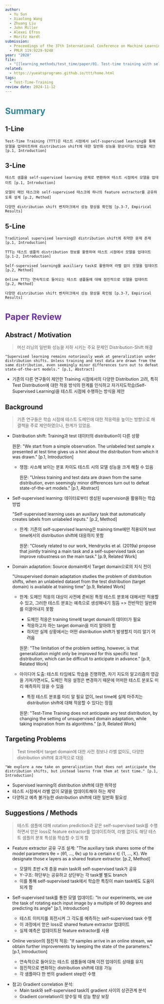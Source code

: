 ```yaml
---
author:
  - Yu Sun
  - Xiaolong Wang
  - Zhuang Liu
  - John Miller
  - Alexei Efros
  - Moritz Hardt
submission:
  - Proceedings of the 37th International Conference on Machine Learning
  - PMLR 119:9229-9248
year: "2020"
file:
  - "[[learning_methods/test_time/paper/01. Test-time training with self-supervision for generalization under distribution shifts.pdf|01. Test-time training with self-supervision for generalization under distribution shifts]]"
related:
  - https://yueatsprograms.github.io/ttt/home.html
tags:
  - Test-Time-Training
review date: 2024-11-12
---
```

# <font color="#31859b">Summary</font>

## 1-Line

```
Test-Time Training (TTT)은 테스트 시점에서 self-supervised learning을 통해 모델을 업데이트하여 distribution shift에 대한 일반화 성능을 향상시키는 방법을 제안 [p.1, Introduction]
```
## 3-Line

```
테스트 샘플을 self-supervised learning 문제로 변환하여 테스트 시점에서 모델을 업데이트 [p.1, Introduction]
```

```
모델이 메인 태스크와 self-supervised 태스크에 하나의 feature extractor를 공유하도록 설계 [p.2, Method]
```

```
다양한 distribution shift 벤치마크에서 성능 향상을 확인됨 [p.3-7, Empirical Results]
```
## 5-Line

```
Traditional supervised learning은 distribution shift에 취약한 문제 존재 [p.1, Introduction]
```

```
TTT는 테스트 샘플의 distribution 정보를 활용하여 테스트 시점에서 모델을 업데이트 [p.1-2, Introduction]
```

```
Self-supervised learning을 auxiliary task로 활용하여 라벨 없이 모델을 업데이트 [p.2, Method]
```

```
Online TTT는 연속적으로 들어오는 테스트 샘플들에 대해 점진적으로 모델을 업데이트 [p.2, Method]
```

```
다양한 distribution shift 벤치마크에서 성능 향상을 확인됨 [p.3-7, Empirical Results]
```


# <font color="#7030a0">Paper Review</font>

## Abstract / Motivation

> 머신 러닝의 일반화 성능을 저하 시키는 주요 문제인 Distribution-Shift 해결

```
"Supervised learning remains notoriously weak at generalization under distribution shifts. Unless training and test data are drawn from the same distribution, even seemingly minor differences turn out to defeat state-of-the-art models." [p.1, Abstract]
```

* 기존의 다른 연구들이 제안한 Training 시점에서의 다양한 Distribution 고려, 특히 Test Distribution에 대한 적응 방식의 한계를 인식하고 자가지도학습(Self-Supervised Learning)을 테스트 시점에 수행하는 방식을 제안

## Background

> 기존 연구들은 학습 시점에 테스트 도메인에 대한 적응력을 높이는 방향으로 해결책을 주로 제안하였으나,  한계가 있었음.

- Distribution shift: Training과 test 데이터의 distribution이 다른 상황

	원문: "We start from a simple observation. The unlabeled test sample x presented at test time gives us a hint about the distribution from which it was drawn." [p.1, Introduction]

	- 쟁점: 사소해 보이는 분포 차이도 테스트 시의 모델 성능을 크게 해칠 수 있음

		원문: "Unless training and test data are drawn from the same distribution, even seemingly minor differences turn out to defeat state-of-the-art models." [p.1, Abstract]

- Self-supervised learning: 데이터로부터 생성된 supervision을 활용하는 학습 방법

	"Self-supervised learning uses an auxiliary task that automatically creates labels from unlabeled inputs." [p.2, Method]

	* 한계: 기존의 self-supervised learning은 training time에만 적용되어 test time에서의 distribution shift에 대응하지 못함

		원문: "Closely related to our work, Hendrycks et al. (2019a) propose that jointly training a main task and a self-supervised task can improve robustness on the main task." [p.9, Related Work]

- Domain adaptation: Source domain에서 Target domain으로의 지식 전이

	"Unsupervised domain adaptation studies the problem of distribution shifts, when an unlabeled dataset from the test distribution (target domain) is available at training time" [p.9, Related Work]

	* 한계: 도메인 적응의 대상이 사전에 준비된 특정 테스트 분포에 대해서만 적용할 수 있고, 그러한 테스트 분포는 예측으로 생성해내기 힘듬 => 전반적인 일반화를 이끌어내지 못함

		* 도메인 적응은 training time에 target domain의 데이터가 필요
		- 적응하고자 하는 target domain을 미리 알아야 함
		- 하지만 실제 상황에서는 어떤 distribution shift가 발생할지 미리 알기 어려움

		원문: "The limitation of the problem setting, however, is that generalization might only be improved for this specific test distribution, which can be difficult to anticipate in advance." [p.9, Related Work]

	* 아이디어 도출: 테스트 타임에도 학습을 진행하면, 자기 지도의 알고리즘의 영감을 가져가면서도, 도메인 적응 설정은 변경하기 때문에 어떠한 테스트 분포도 미리 예측하지 않을 수 있음

		* 특정 테스트 분포를 미리 알 필요 없이, test time에 실제 마주치는 distribution shift에 대해 적응할 수 있다는 장점

		원문: "Test-Time Training does not anticipate any test distribution, by changing the setting of unsupervised domain adaptation, while taking inspiration from its algorithms." [p.9, Related Work]

## Targeting Problems

> Test time에서 target domain에 대한 사전 정보나 라벨 없이도, 다양한 distribution shift에 효과적으로 대응

```
"We explore a new take on generalization that does not anticipate the distribution shifts, but instead learns from them at test time." [p.1, Introduction]
```

- Supervised learning의 distribution shift에 대한 취약성
- 테스트 시점에서 라벨 없이 모델을 업데이트해야 하는 제약
- 다양하고 예측 불가능한 distribution shift에 대한 일반화 필요성

## Suggestions / Methods

> 테스트 샘플에 대해 rotation prediction과 같은 self-supervised task를 수행하면서 얻은 loss로 feature extractor를 업데이트하여, 라벨 없이도 해당 테스트 샘플의 분포 특성을 학습할 수 있게 함

- Feature extractor 공유 구조 설계: "The auxiliary task shares some of the model parameters θe = (θ1, ..., θκ) up to a certain κ ∈ {1, ..., K}. We designate those κ layers as a shared feature extractor. [p.2, Method]

	- 모델의 초반 κ개 층을 main task와 self-supervised task가 공유
	- Y-구조: 하단부는 공유하고 상단부는 각 task별 별도 branch
	- 이를 통해 self-supervised task에서 학습한 특징이 main task에도 도움이 되게 함

- Self-supervised task를 통한 모델 업데이트: "In our experiments, we use the task of rotating each input image by a multiple of 90 degrees and predicting its angle" [p.1, Introduction]

	- 테스트 이미지를 회전시켜 그 각도를 예측하는 self-supervised task 수행
	- 이 과정에서 얻은 loss로 shared feature extractor 업데이트
	- 실제 예측은 업데이트된 feature extractor를 사용

- Online version의 점진적 적응: "If samples arrive in an online stream, we obtain further improvements by keeping the state of the parameters." [p.1, Introduction]

	- 연속적으로 들어오는 테스트 샘플들에 대해 이전 업데이트 상태를 유지
	- 점진적으로 변화하는 distribution shift에 대응 가능
	- 각 샘플마다 한 번의 gradient step만 수행

* 참고) Gradient correlation 분석:
	* Main task와 self-supervised task의 gradient 사이의 상관관계 분석
	* Gradient correlation이 양수일 때 성능 향상 보장
